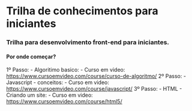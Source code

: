 # Trilha de conhecimentos para iniciantes

### Trilha para desenvolvimento front-end para iniciantes.

#### Por onde começar?
   1º Passo:
      - Algoritimo basico:
          - Curso em video: https://www.cursoemvideo.com/course/curso-de-algoritmo/
   2º Passo:
      - Javascript - conceitos:
          - Curso em video: https://www.cursoemvideo.com/course/javascript/
   3º Passo:
      - HTML - Criando um site:
          - Curso em video: https://www.cursoemvideo.com/course/html5/
